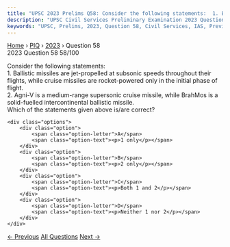 ```yaml
---
title: "UPSC 2023 Prelims Q58: Consider the following statements:  1. Ballistic missiles ar..."
description: "UPSC Civil Services Preliminary Examination 2023 Question 58 with options and answer"
keywords: "UPSC, Prelims, 2023, Question 58, Civil Services, IAS, Previous Year Questions"
---
```


<nav class="breadcrumb">
    <a href="../../">Home</a>
    <span>›</span>
    <a href="../">PIQ</a>
    <span>›</span>
    <a href="./">2023</a>
    <span>›</span>
    <span>Question 58</span>
</nav>

<div class="question-header">
    <div class="question-meta">
        <span class="year-badge">2023</span>
        <span class="question-number">Question 58</span>
        <span class="progress">58/100</span>
    </div>
    <div class="progress-bar">
        <div class="progress-fill" style="width: 58.0%"></div>
    </div>
</div>

<div class="question-content">
    <div class="question-text">
        <p>Consider the following statements: <br />
1. Ballistic missiles are jet-propelled at subsonic speeds throughout their flights, while cruise missiles are rocket-powered only in the initial phase of flight. <br />
2. Agni-V is a medium-range supersonic cruise missile, while BrahMos is a solid-fuelled intercontinental ballistic missile. <br />
Which of the statements given above is/are correct?</p>
    </div>
    
    <div class="options">
        <div class="option">
            <span class="option-letter">A</span>
            <span class="option-text"><p>1 only</p></span>
        </div>
        <div class="option">
            <span class="option-letter">B</span>
            <span class="option-text"><p>2 only</p></span>
        </div>
        <div class="option">
            <span class="option-letter">C</span>
            <span class="option-text"><p>Both 1 and 2</p></span>
        </div>
        <div class="option">
            <span class="option-letter">D</span>
            <span class="option-text"><p>Neither 1 nor 2</p></span>
        </div>
    </div>
</div>

<div class="question-nav">
    <a href="../q057-which-one-of-the-following-countries-has-its-own-s/" class="nav-btn prev">← Previous</a>
    <a href="../" class="nav-btn center">All Questions</a>
    <a href="../q059-consider-the-following-statements-regarding-mercur/" class="nav-btn next">Next →</a>
</div>
